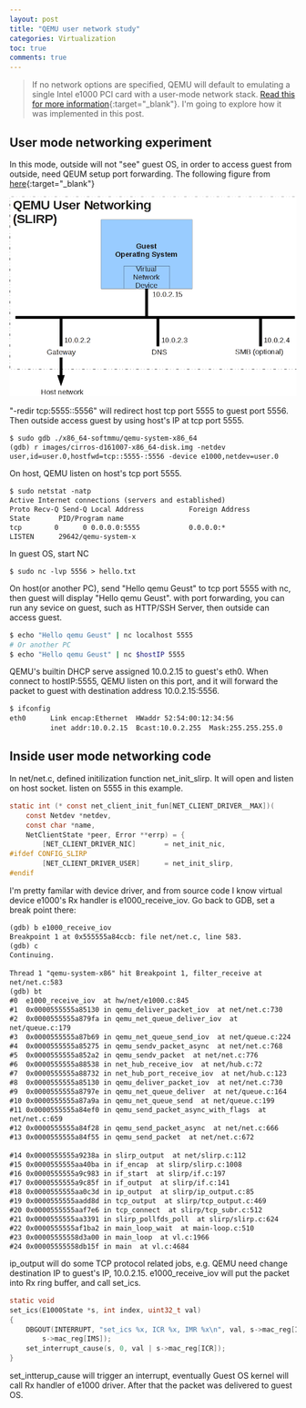 ```yaml
---
layout: post 
title: "QEMU user network study"
categories: Virtualization 
toc: true
comments: true
---
```


> If no network options are specified, QEMU will default to emulating a single Intel e1000 PCI card with a user-mode network stack.
[Read this for more information](https://en.wikibooks.org/wiki/QEMU/Networking#User_mode_networking){:target="_blank"}.
I'm going to explore how it was implemented in this post.

## User mode networking experiment
In this mode, outside will not "see" guest OS, in order to access guest from outside, need QEUM setup port forwarding.
The following figure from [here](http://wiki.qemu.org/Documentation/Networking){:target="_blank"}

![QEMU User mode networking](/images/virtualization/Slirp_concept.png "Slirp")

"-redir tcp:5555::5556" will redirect host tcp port 5555 to guest port 5556.
Then outside access guest by using host's IP at tcp port 5555. 

```
$ sudo gdb ./x86_64-softmmu/qemu-system-x86_64
(gdb) r images/cirros-d161007-x86_64-disk.img -netdev user,id=user.0,hostfwd=tcp::5555-:5556 -device e1000,netdev=user.0
```

On host, QEMU listen on host's tcp port 5555.

```
$ sudo netstat -natp
Active Internet connections (servers and established)
Proto Recv-Q Send-Q Local Address           Foreign Address         State       PID/Program name
tcp        0      0 0.0.0.0:5555            0.0.0.0:*               LISTEN      29642/qemu-system-x
```
In guest OS, start NC

```
$ sudo nc -lvp 5556 > hello.txt
```

On host(or another PC), send "Hello qemu Geust" to tcp port 5555 with nc, then guest will display "Hello qemu Geust".
with port forwarding, you can run any sevice on guest, such as HTTP/SSH Server, then outside can access guest.

```bash
$ echo "Hello qemu Geust" | nc localhost 5555
# Or another PC
$ echo "Hello qemu Geust" | nc $hostIP 5555
```

QEMU's builtin DHCP serve assigned 10.0.2.15 to guest's eth0.
When connect to hostIP:5555, QEMU listen on this port, and it will forward the packet to guest with destination address 10.0.2.15:5556.

```bash
$ ifconfig 
eth0      Link encap:Ethernet  HWaddr 52:54:00:12:34:56  
          inet addr:10.0.2.15  Bcast:10.0.2.255  Mask:255.255.255.0
```

## Inside user mode networking code 
In net/net.c, defined initilization function net_init_slirp. It will open and listen on host socket. listen on 5555 in this example.

```c
static int (* const net_client_init_fun[NET_CLIENT_DRIVER__MAX])(
    const Netdev *netdev,
    const char *name,
    NetClientState *peer, Error **errp) = {
        [NET_CLIENT_DRIVER_NIC]       = net_init_nic,
#ifdef CONFIG_SLIRP
        [NET_CLIENT_DRIVER_USER]      = net_init_slirp,
#endif
```

I'm pretty familar with device driver, and from source code I know virtual device e1000's Rx handler is e1000_receive_iov. 
Go back to GDB, set a break point there:

```
(gdb) b e1000_receive_iov 
Breakpoint 1 at 0x555555a84ccb: file net/net.c, line 583.
(gdb) c
Continuing.

Thread 1 "qemu-system-x86" hit Breakpoint 1, filter_receive at net/net.c:583
(gdb) bt
#0  e1000_receive_iov  at hw/net/e1000.c:845
#1  0x0000555555a85130 in qemu_deliver_packet_iov  at net/net.c:730
#2  0x0000555555a879fa in qemu_net_queue_deliver_iov  at net/queue.c:179
#3  0x0000555555a87b69 in qemu_net_queue_send_iov  at net/queue.c:224
#4  0x0000555555a85275 in qemu_sendv_packet_async  at net/net.c:768
#5  0x0000555555a852a2 in qemu_sendv_packet  at net/net.c:776
#6  0x0000555555a88538 in net_hub_receive_iov  at net/hub.c:72
#7  0x0000555555a88732 in net_hub_port_receive_iov  at net/hub.c:123
#8  0x0000555555a85130 in qemu_deliver_packet_iov  at net/net.c:730
#9  0x0000555555a8797e in qemu_net_queue_deliver  at net/queue.c:164
#10 0x0000555555a87a9a in qemu_net_queue_send  at net/queue.c:199
#11 0x0000555555a84ef0 in qemu_send_packet_async_with_flags  at net/net.c:659
#12 0x0000555555a84f28 in qemu_send_packet_async  at net/net.c:666
#13 0x0000555555a84f55 in qemu_send_packet  at net/net.c:672

#14 0x0000555555a9238a in slirp_output  at net/slirp.c:112
#15 0x0000555555aa40ba in if_encap  at slirp/slirp.c:1008
#16 0x0000555555a9c983 in if_start  at slirp/if.c:197
#17 0x0000555555a9c85f in if_output  at slirp/if.c:141
#18 0x0000555555aa0c3d in ip_output  at slirp/ip_output.c:85
#19 0x0000555555aadd8d in tcp_output  at slirp/tcp_output.c:469
#20 0x0000555555aaf7e6 in tcp_connect  at slirp/tcp_subr.c:512
#21 0x0000555555aa3391 in slirp_pollfds_poll  at slirp/slirp.c:624
#22 0x0000555555af1ba2 in main_loop_wait  at main-loop.c:510
#23 0x00005555558d3a00 in main_loop  at vl.c:1966
#24 0x00005555558db15f in main  at vl.c:4684
```

ip_output will do some TCP protocol related jobs, e.g. QEMU need change destination IP to guest's IP, 10.0.2.15.
e1000_receive_iov will put the packet into Rx ring buffer, and call set_ics.

```c
static void
set_ics(E1000State *s, int index, uint32_t val)
{
    DBGOUT(INTERRUPT, "set_ics %x, ICR %x, IMR %x\n", val, s->mac_reg[ICR],
        s->mac_reg[IMS]);
    set_interrupt_cause(s, 0, val | s->mac_reg[ICR]);
}
```

set_intterup_cause will trigger an interrupt, eventually Guest OS kernel will call Rx handler of e1000 driver. 
After that the packet was delivered to guest OS.
